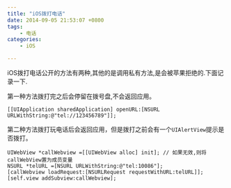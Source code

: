 ```yaml
---
title: "iOS拨打电话"
date: 2014-09-05 21:53:07 +0800
tags: 
    - 电话
categories:
    - iOS

---
```


iOS拨打电话公开的方法有两种,其他的是调用私有方法,是会被苹果拒绝的.下面记录一下.

第一种方法拨打完之后会停留在拨号盘,不会返回应用。


```
[[UIApplication sharedApplication] openURL:[NSURL URLWithString:@"tel://123456789"]];

```

第二种方法拨打玩电话后会返回应用，但是拨打之前会有一个`UIAlertView`提示是否拨打。


```
UIWebView *callWebview =[[UIWebView alloc] init]; // 如果无效,则将callWebView置为成员变量
NSURL *telURL =[NSURL URLWithString:@"tel:10086"];
[callWebview loadRequest:[NSURLRequest requestWithURL:telURL]];
[self.view addSubview:callWebview];
```